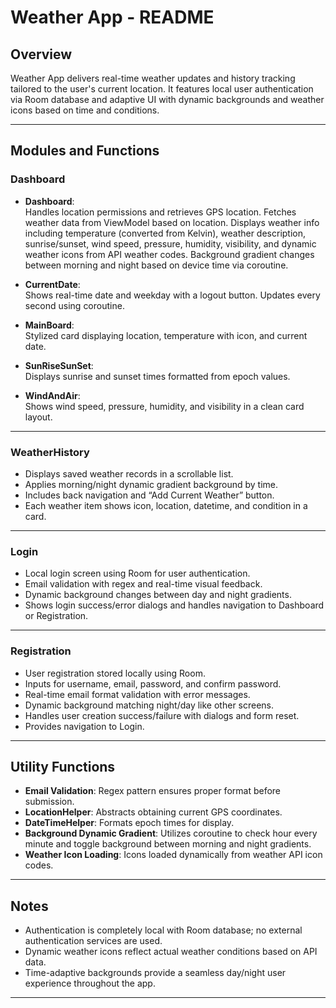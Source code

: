 # Weather App - README

## Overview
Weather App delivers real-time weather updates and history tracking tailored to the user's current location. It features local user authentication via Room database and adaptive UI with dynamic backgrounds and weather icons based on time and conditions.

---

## Modules and Functions

### Dashboard
- **Dashboard**:  
  Handles location permissions and retrieves GPS location. Fetches weather data from ViewModel based on location. Displays weather info including temperature (converted from Kelvin), weather description, sunrise/sunset, wind speed, pressure, humidity, visibility, and dynamic weather icons from API weather codes. Background gradient changes between morning and night based on device time via coroutine.

- **CurrentDate**:  
  Shows real-time date and weekday with a logout button. Updates every second using coroutine.

- **MainBoard**:  
  Stylized card displaying location, temperature with icon, and current date.

- **SunRiseSunSet**:  
  Displays sunrise and sunset times formatted from epoch values.

- **WindAndAir**:  
  Shows wind speed, pressure, humidity, and visibility in a clean card layout.

---

### WeatherHistory
- Displays saved weather records in a scrollable list.
- Applies morning/night dynamic gradient background by time.
- Includes back navigation and “Add Current Weather” button.
- Each weather item shows icon, location, datetime, and condition in a card.

---

### Login
- Local login screen using Room for user authentication.
- Email validation with regex and real-time visual feedback.
- Dynamic background changes between day and night gradients.
- Shows login success/error dialogs and handles navigation to Dashboard or Registration.

---

### Registration
- User registration stored locally using Room.
- Inputs for username, email, password, and confirm password.
- Real-time email format validation with error messages.
- Dynamic background matching night/day like other screens.
- Handles user creation success/failure with dialogs and form reset.
- Provides navigation to Login.

---

## Utility Functions
- **Email Validation**: Regex pattern ensures proper format before submission.
- **LocationHelper**: Abstracts obtaining current GPS coordinates.
- **DateTimeHelper**: Formats epoch times for display.
- **Background Dynamic Gradient**: Utilizes coroutine to check hour every minute and toggle background between morning and night gradients.
- **Weather Icon Loading**: Icons loaded dynamically from weather API icon codes.

---

## Notes
- Authentication is completely local with Room database; no external authentication services are used.
- Dynamic weather icons reflect actual weather conditions based on API data.
- Time-adaptive backgrounds provide a seamless day/night user experience throughout the app.

---
